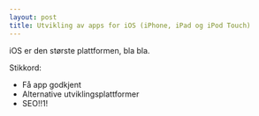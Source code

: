 ```yaml
---
layout: post
title: Utvikling av apps for iOS (iPhone, iPad og iPod Touch)
---
```


iOS er den største plattformen, bla bla.

Stikkord: 

- Få app godkjent
- Alternative utviklingsplattformer
- SEO!!1!
